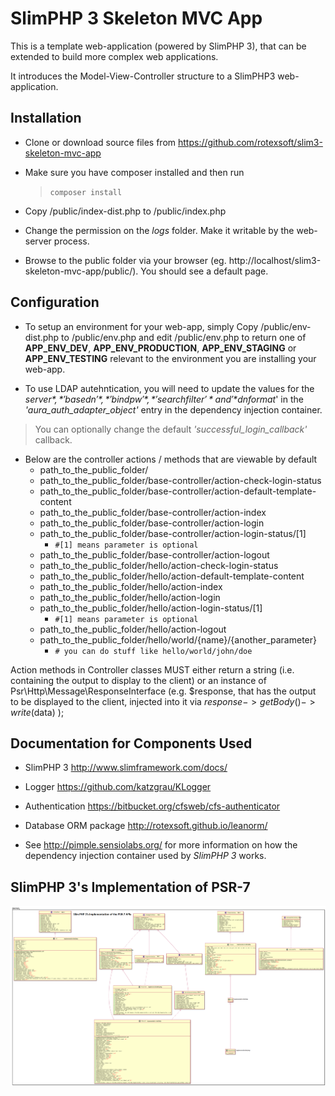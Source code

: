 # SlimPHP 3 Skeleton MVC App

This is a template web-application (powered by SlimPHP 3), that can be extended to build more complex web applications.

It introduces the Model-View-Controller structure to a SlimPHP3 web-application.

## Installation
* Clone or download source files from https://github.com/rotexsoft/slim3-skeleton-mvc-app
* Make sure you have composer installed and then run

  > `composer install`

* Copy /public/index-dist.php to /public/index.php
* Change the permission on the *logs* folder. Make it writable by the web-server process. 
* Browse to the public folder via your browser (eg. http://localhost/slim3-skeleton-mvc-app/public/). You should see a default page.

## Configuration
* To setup an environment for your web-app, simply Copy /public/env-dist.php to /public/env.php and edit /public/env.php to return one of **APP_ENV_DEV**, **APP_ENV_PRODUCTION**, **APP_ENV_STAGING** or **APP_ENV_TESTING** relevant to the environment you are installing your web-app.

* To use LDAP autehntication, you will need to update the values for the *$server*, *'basedn'*, *'bindpw'*, *'searchfilter'* and '*$dnformat*' in the *'aura_auth_adapter_object'* entry in the dependency injection container.
> You can optionally change the default *'successful_login_callback'* callback.


* Below are the controller actions / methods that are viewable by default
  * path_to_the_public_folder/
  * path_to_the_public_folder/base-controller/action-check-login-status
  * path_to_the_public_folder/base-controller/action-default-template-content
  * path_to_the_public_folder/base-controller/action-index
  * path_to_the_public_folder/base-controller/action-login
  * path_to_the_public_folder/base-controller/action-login-status/[1]  
    * `#[1] means parameter is optional`
  * path_to_the_public_folder/base-controller/action-logout
  * path_to_the_public_folder/hello/action-check-login-status
  * path_to_the_public_folder/hello/action-default-template-content
  * path_to_the_public_folder/hello/action-index
  * path_to_the_public_folder/hello/action-login
  * path_to_the_public_folder/hello/action-login-status/[1]
    * `#[1] means parameter is optional`
  * path_to_the_public_folder/hello/action-logout
  * path_to_the_public_folder/hello/world/{name}/{another_parameter} 
    * `# you can do stuff like hello/world/john/doe`

Action methods in Controller classes MUST either return a string (i.e. containing the output to display to the client)
or an instance of Psr\Http\Message\ResponseInterface (e.g. $response, that has the output to be displayed to the client, 
injected into it via $response->getBody()->write($data) );


## Documentation for Components Used
* SlimPHP 3 http://www.slimframework.com/docs/

* Logger https://github.com/katzgrau/KLogger

* Authentication https://bitbucket.org/cfsweb/cfs-authenticator

* Database ORM package http://rotexsoft.github.io/leanorm/

* See http://pimple.sensiolabs.org/ for more information on how the dependency injection container used by *SlimPHP 3* works.

## SlimPHP 3's Implementation of PSR-7

![Class Diagram of SlimPHP 3's Implementation of PSR-7](slim3-psr7.png)
 